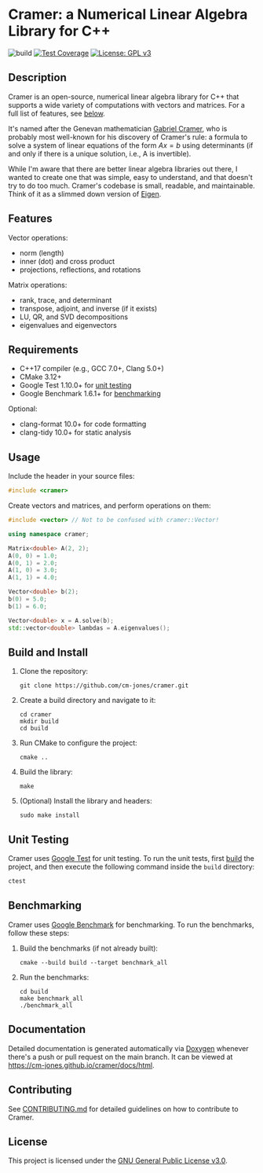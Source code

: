 # Cramer: a Numerical Linear Algebra Library for C++

![build](https://github.com/cm-jones/cramer/actions/workflows/build.yml/badge.svg)
[![Test Coverage](https://img.shields.io/endpoint?url=https://codecov.io/gh/cm-jones/cramer/branch/main/graph/badge.svg?token=fc9ee083-78b6-4e43-bf23-bfa85832df85&style=flat&label=Test%20Coverage)](https://codecov.io/gh/cm-jones/cramer)
[![License: GPL v3](https://img.shields.io/badge/License-GPLv3-blue.svg)](https://www.gnu.org/licenses/gpl-3.0)

## Description

Cramer is an open-source, numerical linear algebra library for C++ that supports a wide variety of computations with vectors and matrices. For a full list of features, see [below](#features).

It's named after the Genevan mathematician [Gabriel Cramer](https://en.wikipedia.org/wiki/Gabriel_Cramer), who is probably most well-known for his discovery of Cramer's rule: a formula to solve a system of linear equations of the form $Ax = b$ using determinants (if and only if there is a unique solution, i.e., A is invertible).

While I'm aware that there are better linear algebra libraries out there, I wanted to create one that was simple, easy to understand, and that doesn't try to do too much. Cramer's codebase is small, readable, and maintainable. Think of it as a slimmed down version of [Eigen](https://gitlab.com/libeigen/eigen).

## Features

Vector operations:

- norm (length)
- inner (dot) and cross product
- projections, reflections, and rotations

Matrix operations:

- rank, trace, and determinant
- transpose, adjoint, and inverse (if it exists)
- LU, QR, and SVD decompositions
- eigenvalues and eigenvectors

## Requirements

- C++17 compiler (e.g., GCC 7.0+, Clang 5.0+)
- CMake 3.12+
- Google Test 1.10.0+ for [unit testing](#unit-testing)
- Google Benchmark 1.6.1+ for [benchmarking](#benchmarking)

Optional:

- clang-format 10.0+ for code formatting
- clang-tidy 10.0+ for static analysis

## Usage

Include the header in your source files:

```cpp
#include <cramer>
```

Create vectors and matrices, and perform operations on them:

```cpp
#include <vector> // Not to be confused with cramer::Vector!

using namespace cramer;

Matrix<double> A(2, 2);
A(0, 0) = 1.0;
A(0, 1) = 2.0;
A(1, 0) = 3.0;
A(1, 1) = 4.0;

Vector<double> b(2);
b(0) = 5.0;
b(1) = 6.0;

Vector<double> x = A.solve(b);
std::vector<double> lambdas = A.eigenvalues();
```

## Build and Install

1. Clone the repository:
   ```
   git clone https://github.com/cm-jones/cramer.git
   ```

2. Create a build directory and navigate to it:
   ```
   cd cramer
   mkdir build
   cd build
   ```

3. Run CMake to configure the project:
   ```
   cmake ..
   ```

4. Build the library:
   ```
   make
   ```

5. (Optional) Install the library and headers:
   ```
   sudo make install
   ```

## Unit Testing

Cramer uses [Google Test](https://github.com/google/googletest) for unit testing. To run the unit tests, first [build](#build-and-install) the project, and then execute the following command inside the `build` directory:

```sh
ctest
```

## Benchmarking

Cramer uses [Google Benchmark](https://github.com/google/benchmark) for benchmarking. To run the benchmarks, follow these steps:

1. Build the benchmarks (if not already built):
   ```
   cmake --build build --target benchmark_all
   ```

2. Run the benchmarks:
   ```
   cd build
   make benchmark_all
   ./benchmark_all
   ```

## Documentation

Detailed documentation is generated automatically via [Doxygen](https://www.doxygen.nl/) whenever there's a push or pull request on the main branch. It can be viewed at https://cm-jones.github.io/cramer/docs/html.

## Contributing

See [CONTRIBUTING.md](https://github.com/cm-jones/CONTRIBUTING.md) for detailed guidelines on how to contribute to Cramer.

## License

This project is licensed under the [GNU General Public License v3.0](LICENSE).
